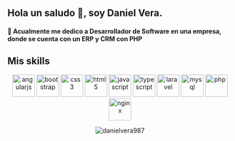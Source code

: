 ## Hola un saludo 👋, soy Daniel Vera.

#### 💼 Acualmente me dedico a Desarrollador de Software en una empresa, donde se cuenta con un ERP y CRM con PHP

## Mis skills

<p align="center">
  <img src="https://konpa.github.io/devicon/devicon.git/icons/angularjs/angularjs-original.svg" alt="angularjs" width="50" height="50"/> 
  <img src="https://konpa.github.io/devicon/devicon.git/icons/bootstrap/bootstrap-plain.svg" alt="bootstrap" width="50" height="50"/> 
  <img src="https://konpa.github.io/devicon/devicon.git/icons/css3/css3-original-wordmark.svg" alt="css3" width="50" height="50"/> 
  <img src="https://konpa.github.io/devicon/devicon.git/icons/html5/html5-original-wordmark.svg" alt="html5" width="50" height="50"/> 
  <img src="https://konpa.github.io/devicon/devicon.git/icons/javascript/javascript-original.svg" alt="javascript" width="50" height="50"/> 
  <img src="https://konpa.github.io/devicon/devicon.git/icons/typescript/typescript-original.svg" alt="typescript" width="50" height="50"/> 
  <img src="https://konpa.github.io/devicon/devicon.git/icons/laravel/laravel-plain-wordmark.svg" alt="laravel" width="50" height="50"/> 
  <img src="https://konpa.github.io/devicon/devicon.git/icons/mysql/mysql-original-wordmark.svg" alt="mysql" width="50" height="50"/> 
  <img src="https://konpa.github.io/devicon/devicon.git/icons/php/php-original.svg" alt="php" width="50" height="50"/> 
  <img src="https://konpa.github.io/devicon/devicon.git/icons/nginx/nginx-original.svg" alt="nginx" width="50" height="50"/>
</p>
  <p align="center"> <img src="https://github-readme-stats.vercel.app/api?username=danielvera987&show_icons=true" alt="danielvera987" /> </p>


